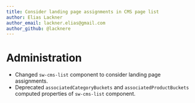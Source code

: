 ```yaml
---
title: Consider landing page assignments in CMS page list
author: Elias Lackner
author_email: lackner.elias@gmail.com
author_github: @lacknere
---
```

# Administration
* Changed `sw-cms-list` component to consider landing page assignments.
* Deprecated `associatedCategoryBuckets` and `associatedProductBuckets` computed properties of `sw-cms-list` component.
